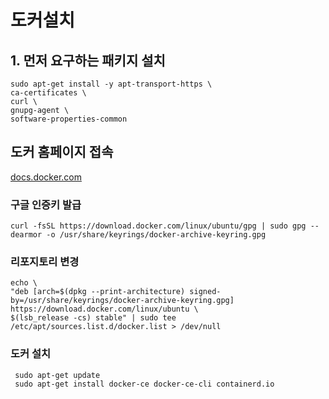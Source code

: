 # 도커설치 

## 1. 먼저 요구하는 패키지 설치

    sudo apt-get install -y apt-transport-https \
    ca-certificates \
    curl \
    gnupg-agent \
    software-properties-common
    
## 도커 홈페이지 접속

[docs.docker.com](https://docs.docker.com/engine/install/ubuntu/)

### 구글 인증키 발급

    curl -fsSL https://download.docker.com/linux/ubuntu/gpg | sudo gpg --dearmor -o /usr/share/keyrings/docker-archive-keyring.gpg

### 리포지토리 변경

    echo \
    "deb [arch=$(dpkg --print-architecture) signed-by=/usr/share/keyrings/docker-archive-keyring.gpg] https://download.docker.com/linux/ubuntu \
    $(lsb_release -cs) stable" | sudo tee /etc/apt/sources.list.d/docker.list > /dev/null

### 도커 설치

     sudo apt-get update
     sudo apt-get install docker-ce docker-ce-cli containerd.io
     
     
 
